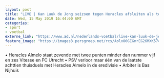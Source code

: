 ```yaml
---
layout: post
title: "LIVE | Kan Luuk de Jong seizoen tegen Heracles afsluiten als topscorer?"
date: Wed, 15 May 2019 16:44:00 GMT
categories: 
- sport 
- voetbal 
externe_link: "https://www.ad.nl/nederlands-voetbal/live-kan-luuk-de-jong-seizoen-tegen-heracles-afsluiten-als-topscorer~a654b9a7/"
feature_image: "https://images3.persgroep.net/rcs/AolxO0GEGnrEG26MXK57cU0fbeE/diocontent/148269038/_fitwidth/400/?appId=21791a8992982cd8da851550a453bd7f&quality=0.7"
---
```


• Heracles Almelo staat zevende met twee punten minder dan nummer vijf en zes Vitesse en FC Utrecht • PSV verloor maar één van de laatste achttien thuisduels met Heracles Almelo in de eredivisie • Arbiter is Bas Nijhuis
